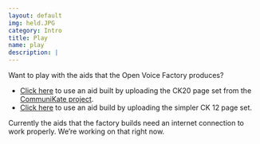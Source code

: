 ```yaml
---
layout: default
img: held.JPG
category: Intro
title: Play
name: play
description: |
---
```


Want to play with the aids that the Open Voice Factory produces?

* [Click here](https://equalitytime.github.io/ovfplayer/#/config?pagesetURL=https://designs.theopenvoicefactory.org/fee55376491dfa3bcad38927b85a758f.obz) to use an aid built by uploading the CK20 page set from the [CommuniKate project](http://communikate.equalitytime.co.uk/).
* [Click here](https://equalitytime.github.io/ovfplayer/#/config?pagesetURL=https://designs.theopenvoicefactory.org/f01ee966b5cb55650eeaafac6a4ca36d/data/pageset.obz?lang=Alex) to use an aid build by uploading the simpler CK 12 page set.


Currently the aids that the factory builds need an internet connection to work properly.  We’re working on that right now. 

